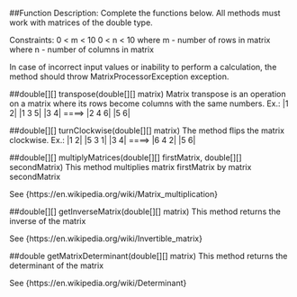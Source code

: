 ##Function Description:
Complete the functions below. All methods must work with matrices of the double type.
<p>
Constraints:
0 < m < 10
0 < n < 10
where m - number of rows in matrix
where n - number of columns in matrix
<p>
In case of incorrect input values or inability to perform a calculation, the method should throw MatrixProcessorException
exception.

##double[][] transpose(double[][] matrix)
Matrix transpose is an operation on a matrix where its rows become columns with the same numbers.
Ex.:
|1 2|			|1 3 5|
|3 4|   ====>	|2 4 6|
|5 6|

##double[][] turnClockwise(double[][] matrix)
The method flips the matrix clockwise.
Ex.:
|1 2|			|5 3 1|
|3 4|   ====>	|6 4 2|
|5 6|

##double[][] multiplyMatrices(double[][] firstMatrix, double[][] secondMatrix)
This method multiplies matrix firstMatrix by matrix secondMatrix
<p>
See {https://en.wikipedia.org/wiki/Matrix_multiplication}

##double[][] getInverseMatrix(double[][] matrix)
This method returns the inverse of the matrix
<p>
See {https://en.wikipedia.org/wiki/Invertible_matrix}

##double getMatrixDeterminant(double[][] matrix)
This method returns the determinant of the matrix
<p>
See {https://en.wikipedia.org/wiki/Determinant}